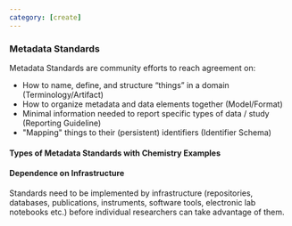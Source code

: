 ```yaml
---
category: [create]
---
```


### Metadata Standards

Metadata Standards are community efforts to reach agreement on:

- How to name, define, and structure “things” in a domain (Terminology/Artifact)
- How to organize  metadata and data elements together (Model/Format)
- Minimal information needed to report specific types of data / study (Reporting Guideline)
- "Mapping" things to their (persistent) identifiers (Identifier Schema)

#### Types of Metadata Standards with Chemistry Examples

#### Dependence on Infrastructure

Standards need to be implemented by infrastructure (repositories, databases, publications, instruments, software tools, electronic lab notebooks etc.) before individual researchers can take advantage of them.







[1]:/img/metadata/bookmeta.png
[2]:/img/metadata/foodmeta.jpg
[3]:/img/metadata/weathermeta.png
[4]:/img/metadata/entropy.png
[5]:/img/metadata/doi.png



[1]:/img/metadata/bookmeta.png
[2]:/img/metadata/foodmeta.jpg
[3]:/img/metadata/weathermeta.png
[4]:/img/metadata/entropy.png
[5]:/img/metadata/doi.png
